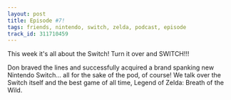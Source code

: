 ```yaml
---
layout: post
title: Episode #7!
tags: friends, nintendo, switch, zelda, podcast, episode
track_id: 311710459
---
```


This week it's all about the Switch! Turn it over and SWITCH!!!

Don braved the lines and successfully acquired a brand spanking new Nintendo Switch... all for the sake of the pod, of course! We talk over the Switch itself and the best game of all time, Legend of Zelda: Breath of the Wild.
